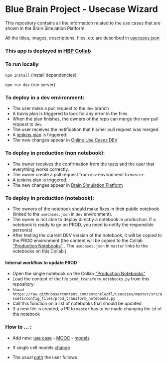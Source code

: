 # Blue Brain Project - Usecase Wizard
This repository contains all the information related to the use cases that are shown in the Brain Simulation Platform.

All the titles, images, descriptions, files, etc are described in [usecases.json](/src/assets/config_files/usecases.json)

### This app is deployed in [HBP Collab](https://collab.humanbrainproject.eu/#/collab/1655/nav/66850)

### To run locally
``` npm install ``` (install dependencies)

``` npm run dev ``` (run server)

### To deploy in a dev environment:
* The user make a pull request to the `dev` branch
* A travis plan is triggered to look for any error in the files.
* When the plan finishes, the owners of the repo can merge the new pull request to `dev`.
* The user receives the notification that his/her pull request was merged.
* A [jenkins plan](https://bbpcode.epfl.ch/ci/job/nse.usecases-wizard.github/) is triggered.
* The new changes appear in [Online Use Cases DEV](https://collab.humanbrainproject.eu/#/collab/8444/nav/64015)

### To deploy in production (non notebook):
* The owner receives the confirmation from the tests and the user that everything works correctly.
* The owner create a pull request from `dev` environment to `master`.
* A [jenkins plan](https://bbpcode.epfl.ch/ci/job/nse.usecases-wizard/) is triggered.
* The new changes appear in [Brain Simulation Platform](https://collab.humanbrainproject.eu/#/collab/1655/nav/28538)

### To deploy in production (notebook):

* The owners of the notebook should make fixes in their public notebook (linked to the `usecases.json` in `dev` environment).
* The owner is not able to deploy directly a notebook in production. If a notebook is ready to go on PROD, you need to notify the responsible person(s)
* After testing the current DEV version of the notebook, it will be copied to the PROD environment (the content will be copied to the Collab ["Production Notebooks"](https://collab.humanbrainproject.eu/#/collab/9494/nav/71623) . The `usecases.json` in `master` links to the notebooks on this Collab.)

#### Internal workflow to update PROD

 * Open the single notebook on the Collab ["Production Notebooks"](https://collab.humanbrainproject.eu/#/collab/9494/nav/71623)
 * Load the content of the file `prod_transform_notebooks.py` from this repository:
 * `%load https://raw.githubusercontent.com/antonelepfl/usecases/master/src/assets/config_files/prod_transform_notebooks.py`
 * Call this function on a list of notebooks that should be updated
 * If a new file is created, a PR to `master` has to be made changing the `id` of the notebook


### How to ... :
* Add new: [use case](/documentation/add_new_usecase.md) - [MOOC](/documentation/add_new_mooc.md) - [models](/documentation/add_new_model.md)

* If single cell models [change](/documentation/single_cell_model_change.md)

* The usual [path](/documentation/usual_path.md) the user follows
